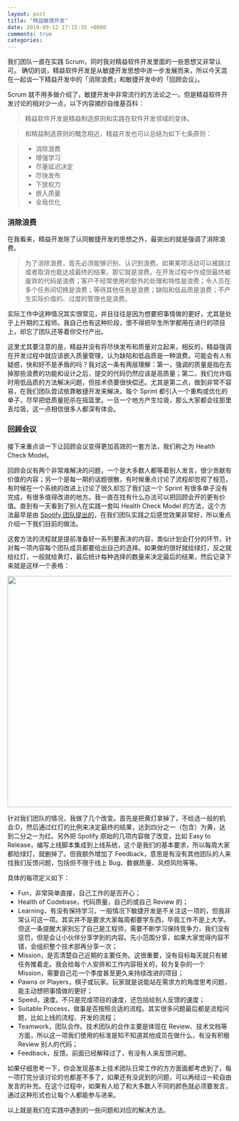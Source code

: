 ```yaml
---
layout: post
title: "精益敏捷开发"
date: 2019-09-12 17:15:35 +0800
comments: true
categories:
---
```


我们团队一直在实践 Scrum，同时我对精益软件开发里面的一些思想又非常认可。
确切的说，精益软件开发是从敏捷开发思想中进一步发展而来，所以今天混在一起谈一下精益开发中的「消除浪费」和敏捷开发中的「回顾会议」。

<!--more-->

Scrum 就不用多做介绍了，敏捷开发中非常流行的方法论之一。但是精益软件开发讨论的相对少一点，以下内容摘抄自维基百科：

> 精益软件开发是精益制造原则和实践在软件开发领域的变体。

> 和精益制造原则的概念相近，精益开发也可以总结为如下七条原则：

> + 消除浪费
> + 增强学习
> + 尽量延迟决定
> + 尽快发布
> + 下放权力
> + 嵌入质量
> + 全局优化

### 消除浪费

在我看来，精益开发除了认同敏捷开发的思想之外，最突出的就是强调了消除浪费。

> 为了消除浪费，首先必须能够识别、认识到浪费。如果某项活动可以被跳过或者取消也能达成最终的结果，那它就是浪费。在开发过程中作成但最终被废弃的代码是浪费；客户不经常使用的额外的处理和特性是浪费；令人员在多个任务间切换是浪费；等待其他任务是浪费；缺陷和低品质是浪费；不产生实际价值的、过度的管理也是浪费。

实际工作中这种情况其实很常见，并且往往是因为想要把事情做的更好，尤其是处于上升期的工程师。我自己也有这种阶段，恨不得把毕生所学都用在进行的项目上，却忘了团队还等着你交付产出。

这里尤其要注意的是，精益并没有将尽快发布和质量对立起来，相反的，精益强调在开发过程中就应该嵌入质量管理，认为缺陷和低品质是一种浪费。可能会有人有疑惑，快和好不是矛盾的吗？我对这一条有两层理解：第一，强调的质量是指在去掉那些浪费的功能和设计之后，提交的代码仍然应该是高质量；第二，我们允许临时用低品质的方法解决问题，但技术债要很快偿还。尤其是第二点，做到非常不容易，在我们团队尝试依靠敏捷开发来解决，每个 Sprint 都引入一个重构或优化的单子，尽早把低质量扼杀在摇篮里。一旦一个地方产生垃圾，那么大家都会往那里丢垃圾，这一点相信很多人都深有体会。

### 回顾会议

接下来重点谈一下让回顾会议变得更加高效的一套方法，我们称之为 Health Check Model。

回顾会议有两个非常难解决的问题，一个是大多数人都等着别人发言，很少贡献有价值的内容；另一个是每一期的话题很散，有时候重点讨论了流程却忽视了规范，有时候在一个系统的改进上讨论了很久却忘了我们这一个 Sprint 有很多单子没有完成，有很多值得改进的地方。我一直在找有什么办法可以把回顾会开的更有价值。直到有一天看到了别人在实践一套叫 Health Check Model 的方法，这个方法最早是由 [Spotify 团队提出的](https://spotifylabscom.files.wordpress.com/2014/09/squad-health-check-model2.pdf)，在我们团队实践之后感觉效果非常好，所以重点介绍一下我们目前的做法。

这套方法的流程就是提前准备好一系列要表决的内容，类似计划会打分的环节，针对每一项内容每个团队成员都要给出自己的选择。如果做的很好就给绿灯，反之就给红灯，一般就给黄灯，最后统计每种选择的数量来决定最后的结果，然后记录下来就是这样一个表格：

<img src="{{ root_url }}/images/custom/HCM.png" width="520px" />

针对我们团队的情况，我做了几个改变。首先是把黄灯拿掉了，不给选一般的机会:D，然后通过红灯的比例来决定最终的结果，达到四分之一（包含）为黄，达到二分之一为红。另外把 Spotify 原始的几项内容做了改变，比如 Easy to Release，编写上线脚本集成到上线系统，这个是我们的基本要求，所以每周大家都给绿灯，就删掉了。但我额外增加了 Feedback，意思是有没有其他团队的人来找我们反馈问题，包括但不限于线上 Bug、数据质量、风控风险等等。

具体的每项定义如下：

+ Fun，非常简单直接，自己工作的是否开心；
+ Health of Codebase，代码质量，自己的或自己 Review 的；
+ Learning，有没有保持学习，一般情况下敏捷开发是不关注这一项的，但我非常认可这一项。其实并不是要求大家每周都要学东西，毕竟工作不是上大学。但这一条提醒大家别忘了自己是工程师，需要不断学习保持竞争力，我们没有惩罚，但是会让小伙伴分享学到的内容。先小范围分享，如果大家觉得内容不错，会组织整个技术部再分享一次；
+ Mission，是否清楚自己近期的主要任务。这很重要，没有目标每天就只有被任务推着走。我会给每个人安排和工作内容相关的，较为复杂的一个 Mission，需要自己花一个季度甚至更久来持续改进的项目；
+ Pawns or Players，棋子或玩家。玩家就是说能站在需求方的角度思考问题，能主动想把事情做的更好；
+ Speed，速度。不只是完成项目的速度，还包括给别人反馈的速度；
+ Suitable Process，做事是否按照合适的流程。其实很多问题最后都是流程问题，比如上线的流程、开发的流程；
+ Teamwork，团队合作。技术团队的合作主要是体现在 Review、技术文档等方面，所以这一项我们使用的标准是知不知道其他成员在做什么，有没有积极 Review 别人的代码；
+ Feedback，反馈。前面已经解释过了，有没有人来反馈问题。

如果仔细思考一下，你会发现基本上技术团队日常工作的方方面面都考虑到了，每一项打完分该讨论的也都差不多了，如果还有没说到的问题，可以再经过一轮自由发言的补充。在这个过程中，如果有人给了和大多数人不同的颜色就必须要发言，通过这种形式也让每个人都能参与进来。

以上就是我们在实践中遇到的一些问题和对应的解决方法。
